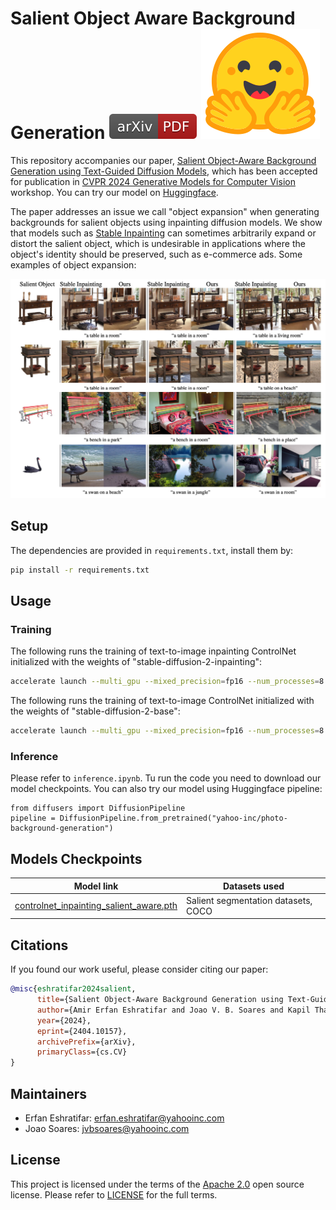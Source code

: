 # Salient Object Aware Background Generation [![Paper](assets/arxiv.svg)](https://arxiv.org/pdf/2404.10157.pdf) [![Model](assets/huggingface.svg)](https://huggingface.co/yahoo-inc/photo-background-generation)
This repository accompanies our paper, [Salient Object-Aware Background Generation using Text-Guided Diffusion Models](https://arxiv.org/abs/2404.10157), which has been accepted for publication in [CVPR 2024 Generative Models for Computer Vision](https://generative-vision.github.io/workshop-CVPR-24/) workshop. You can try our model on [Huggingface](https://huggingface.co/yahoo-inc/photo-background-generation).

The paper addresses an issue we call "object expansion" when generating backgrounds for salient objects using inpainting diffusion models. We show that models such as [Stable Inpainting](https://huggingface.co/stabilityai/stable-diffusion-2-inpainting) can sometimes arbitrarily expand or distort the salient object, which is undesirable in applications where the object's identity should be preserved, such as e-commerce ads. Some examples of object expansion:

<div align="center">
  <img src="assets/fig.jpg">
</div>



## Setup

The dependencies are provided in `requirements.txt`, install them by:

```bash
pip install -r requirements.txt
```

## Usage
### Training

The following runs the training of text-to-image inpainting ControlNet initialized with the weights of "stable-diffusion-2-inpainting":
```bash
accelerate launch --multi_gpu --mixed_precision=fp16 --num_processes=8 train_controlnet_inpaint.py --pretrained_model_name_or_path "stable-diffusion-2-inpainting" --proportion_empty_prompts 0.1
```

The following runs the training of text-to-image ControlNet initialized with the weights of "stable-diffusion-2-base":
```bash
accelerate launch --multi_gpu --mixed_precision=fp16 --num_processes=8 train_controlnet.py --pretrained_model_name_or_path "stable-diffusion-2-base" --proportion_empty_prompts 0.1
```

### Inference

Please refer to `inference.ipynb`. Tu run the code you need to download our model checkpoints. You can also try our model using Huggingface pipeline:

```
from diffusers import DiffusionPipeline
pipeline = DiffusionPipeline.from_pretrained("yahoo-inc/photo-background-generation")
```

## Models Checkpoints

| Model link                                       | Datasets used                                                                                                                                                                                      |
|--------------------------------------------------|-----------------------------------------------------------------------------------------------------------------------------------------------------------------------------------------------------------|
| [controlnet_inpainting_salient_aware.pth](https://drive.google.com/file/d/1ad4CNJqFI_HnXFFRqcS4mOD0Le2Mvd3L/view?usp=sharing)     | Salient segmentation datasets, COCO |

## Citations

If you found our work useful, please consider citing our paper:

```bibtex
@misc{eshratifar2024salient,
      title={Salient Object-Aware Background Generation using Text-Guided Diffusion Models}, 
      author={Amir Erfan Eshratifar and Joao V. B. Soares and Kapil Thadani and Shaunak Mishra and Mikhail Kuznetsov and Yueh-Ning Ku and Paloma de Juan},
      year={2024},
      eprint={2404.10157},
      archivePrefix={arXiv},
      primaryClass={cs.CV}
}
```

## Maintainers

- Erfan Eshratifar: erfan.eshratifar@yahooinc.com
- Joao Soares: jvbsoares@yahooinc.com

## License

This project is licensed under the terms of the [Apache 2.0](LICENSE) open source license. Please refer to [LICENSE](LICENSE) for the full terms.
